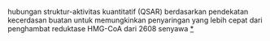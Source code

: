hubungan struktur-aktivitas kuantitatif (QSAR) berdasarkan pendekatan kecerdasan buatan untuk memungkinkan penyaringan yang lebih cepat dari penghambat reduktase HMG-CoA dari 2608 senyawa [*](https://www.researchgate.net/publication/366964308_Virtual_Screening_of_HMG-CoA_reductase_inhibitors_of_West_Bali_National_Park_natural_compounds_database_using_machine_learning)

